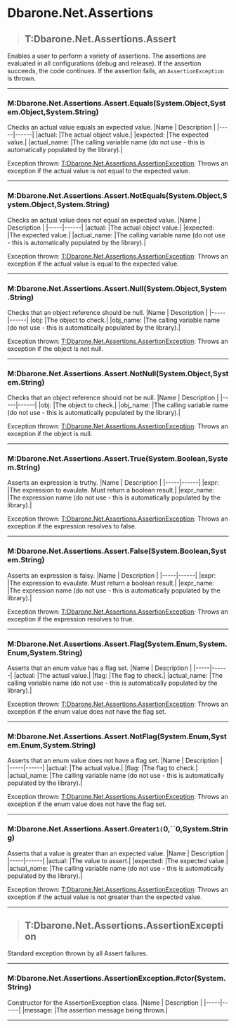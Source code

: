 # Dbarone.Net.Assertions


>## T:Dbarone.Net.Assertions.Assert

 Enables a user to perform a variety of assertions. The assertions are evaluated in all configurations (debug and release). If the assertion succeeds, the code continues. If the assertion fails, an `AssertionException` is thrown. 

---
### M:Dbarone.Net.Assertions.Assert.Equals(System.Object,System.Object,System.String)
 Checks an actual value equals an expected value. 
|Name | Description |
|-----|------|
|actual: |The actual object value.|
|expected: |The expected value.|
|actual_name: |The calling variable name (do not use - this is automatically populated by the library).|

Exception thrown: [T:Dbarone.Net.Assertions.AssertionException](#T:Dbarone.Net.Assertions.AssertionException): Throws an exception if the actual value is not equal to the expected value.

---
### M:Dbarone.Net.Assertions.Assert.NotEquals(System.Object,System.Object,System.String)
 Checks an actual value does not equal an expected value. 
|Name | Description |
|-----|------|
|actual: |The actual object value.|
|expected: |The expected value.|
|actual_name: |The calling variable name (do not use - this is automatically populated by the library).|

Exception thrown: [T:Dbarone.Net.Assertions.AssertionException](#T:Dbarone.Net.Assertions.AssertionException): Throws an exception if the actual value is equal to the expected value.

---
### M:Dbarone.Net.Assertions.Assert.Null(System.Object,System.String)
 Checks that an object reference should be null. 
|Name | Description |
|-----|------|
|obj: |The object to check.|
|obj_name: |The calling variable name (do not use - this is automatically populated by the library).|

Exception thrown: [T:Dbarone.Net.Assertions.AssertionException](#T:Dbarone.Net.Assertions.AssertionException): Throws an exception if the object is not null.

---
### M:Dbarone.Net.Assertions.Assert.NotNull(System.Object,System.String)
 Checks that an object reference should not be null. 
|Name | Description |
|-----|------|
|obj: |The object to check.|
|obj_name: |The calling variable name (do not use - this is automatically populated by the library).|

Exception thrown: [T:Dbarone.Net.Assertions.AssertionException](#T:Dbarone.Net.Assertions.AssertionException): Throws an exception if the object is null.

---
### M:Dbarone.Net.Assertions.Assert.True(System.Boolean,System.String)
 Asserts an expression is truthy. 
|Name | Description |
|-----|------|
|expr: |The expression to evaulate. Must return a boolean result.|
|expr_name: |The expression name (do not use - this is automatically populated by the library).|

Exception thrown: [T:Dbarone.Net.Assertions.AssertionException](#T:Dbarone.Net.Assertions.AssertionException): Throws an exception if the expression resolves to false.

---
### M:Dbarone.Net.Assertions.Assert.False(System.Boolean,System.String)
 Asserts an expression is falsy. 
|Name | Description |
|-----|------|
|expr: |The expression to evaulate. Must return a boolean result.|
|expr_name: |The expression name (do not use - this is automatically populated by the library).|

Exception thrown: [T:Dbarone.Net.Assertions.AssertionException](#T:Dbarone.Net.Assertions.AssertionException): Throws an exception if the expression resolves to true.

---
### M:Dbarone.Net.Assertions.Assert.Flag(System.Enum,System.Enum,System.String)
 Asserts that an enum value has a flag set. 
|Name | Description |
|-----|------|
|actual: |The actual value.|
|flag: |The flag to check.|
|actual_name: |The calling variable name (do not use - this is automatically populated by the library).|

Exception thrown: [T:Dbarone.Net.Assertions.AssertionException](#T:Dbarone.Net.Assertions.AssertionException): Throws an exception if the enum value does not have the flag set.

---
### M:Dbarone.Net.Assertions.Assert.NotFlag(System.Enum,System.Enum,System.String)
 Asserts that an enum value does not have a flag set. 
|Name | Description |
|-----|------|
|actual: |The actual value.|
|flag: |The flag to check.|
|actual_name: |The calling variable name (do not use - this is automatically populated by the library).|

Exception thrown: [T:Dbarone.Net.Assertions.AssertionException](#T:Dbarone.Net.Assertions.AssertionException): Throws an exception if the enum value does not have the flag set.

---
### M:Dbarone.Net.Assertions.Assert.Greater``1(``0,``0,System.String)
 Asserts that a value is greater than an expected value. 
|Name | Description |
|-----|------|
|actual: |The value to assert.|
|expected: |The expected value.|
|actual_name: |The calling variable name (do not use - this is automatically populated by the library).|

Exception thrown: [T:Dbarone.Net.Assertions.AssertionException](#T:Dbarone.Net.Assertions.AssertionException): Throws an exception if the actual value is not greater than the expected value.

---


>## T:Dbarone.Net.Assertions.AssertionException

 Standard exception thrown by all Assert failures. 

---
### M:Dbarone.Net.Assertions.AssertionException.#ctor(System.String)
 Constructor for the AssertionException class. 
|Name | Description |
|-----|------|
|message: |The assertion message being thrown.|

---
